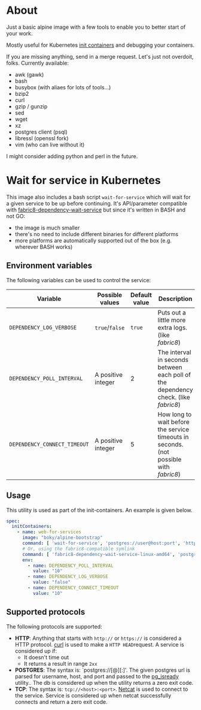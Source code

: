 # About

Just a basic alpine image with a few tools to enable you to better start of your work.

Mostly useful for Kubernetes [init containers](https://kubernetes.io/docs/concepts/workloads/pods/init-containers/)
and debugging your containers.

If you are missing anything, send in a merge request. Let's just not overdoit, folks.
Currently available:
- awk (gawk)
- bash
- busybox (with aliaes for lots of tools...)
- bzip2
- curl
- gzip / gunzip
- sed
- wget
- xz
- postgres client (psql)
- libressl (openssl fork)
- vim (who can live without it)

I might consider adding python and perl in the future.

# Wait for service in Kubernetes

This image also includes a bash script `wait-for-service` which will wait for a given service to be up before
continuing. It's API/parameter compatible with 
[fabric8-dependency-wait-service](https://github.com/fabric8-services/fabric8-dependency-wait-service) but
since it's written in BASH and not GO:
- the image is much smaller
- there's no need to include different binaries for different platforms
- more platforms are automatically supported out of the box (e.g. wherever BASH works)

## Environment variables

The following variables can be used to control the service:

| Variable | Possible values | Default value | Description |
| -------- | --------------- | ------------- | ----------- |
| `DEPENDENCY_LOG_VERBOSE` | `true`/`false` | `true` | Puts out a little more extra logs. (like *fabric8*) |
| `DEPENDENCY_POLL_INTERVAL` | A positive integer | 2 | The interval in seconds between each poll of the dependency check. (like *fabric8*) |
| `DEPENDENCY_CONNECT_TIMEOUT` | A positive integer | 5 | How long to wait before the service timeouts in seconds. (not possible with *fabric8*) |

## Usage
This utility is used as part of the init-containers.  An example is given below.
```yaml
spec:
  initContainers:
    - name: web-for-services
      image: "boky/alpine-bootstrap"
      command: [ 'wait-for-service', 'postgres://user@host:port', 'https://whole-url-to-service',' tcp://host:port', ... ]
      # Or, using the fabric8-compatible symlink
      command: [ 'fabric8-dependency-wait-service-linux-amd64', 'postgres://user@host:port', 'https://whole-url-to-service',' tcp://host:port', ... ]
      env:
        - name: DEPENDENCY_POLL_INTERVAL
          value: "10"
        - name: DEPENDENCY_LOG_VERBOSE
          value: "false"
        - name: DEPENDENCY_CONNECT_TIMEOUT
          value: "10"
```

## Supported protocols

The following protocols are supported:
* **HTTP**: Anything that starts with `http://` or `https://` is considered a HTTP protocol. [curl](https://curl.haxx.se/) is used to make a `HTTP HEAD`request.
  A service is considered up if:
  * It doesn't time out
  * It returns a result in range `2xx`
* **POSTGRES**: The syntax is: `postgres://[<user>@]<host>[:<port>]'. The given postgres url is parsed for username, host, and port and passed to the 
  [pg_isready](https://www.postgresql.org/docs/10/static/app-pg-isready.html) utility.. The db is considered up when the utility returns a zero exit code.
* **TCP**: The syntax is: `tcp://<host>:<port>`. [Netcat](http://netcat.sourceforge.net/) is used to connect to the service. Service is considered up when
  netcat successfully connects and return a zero exit code.

